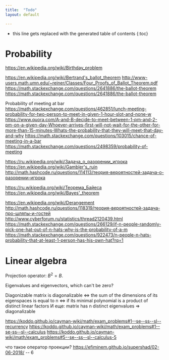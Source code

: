 ```yaml
---
title:  "Todo"
layout: default

---
```


* this line gets replaced with the generated table of contents
{:toc}

# Probability

<https://en.wikipedia.org/wiki/Birthday_problem>

<https://en.wikipedia.org/wiki/Bertrand's_ballot_theorem>
<http://www-users.math.umn.edu/~reiner/Classes/Four_Proofs_of_Ballot_Theorem.pdf>
<https://math.stackexchange.com/questions/2641886/the-ballot-theorem>
<https://math.stackexchange.com/questions/2641886/the-ballot-theorem>

Probability of meeting at bar
<https://math.stackexchange.com/questions/462851/lunch-meeting-probability-for-two-person-to-meet-in-given-1-hour-slot-and-none-w>
<https://www.quora.com/A-and-B-decide-to-meet-between-1-pm-and-2-pm-on-a-given-day-Whoever-arrives-first-will-not-wait-for-the-other-for-more-than-15-minutes-Whats-the-probability-that-they-will-meet-that-day-and-why>
<https://math.stackexchange.com/questions/103015/chance-of-meeting-in-a-bar>
<https://math.stackexchange.com/questions/2498359/probability-of-meeting>

<https://ru.wikipedia.org/wiki/Задача_о_разорении_игрока>
<https://en.wikipedia.org/wiki/Gambler's_ruin>
<http://math.hashcode.ru/questions/114113/теория-вероятностей-задача-о-разорении-игрока>

<https://ru.wikipedia.org/wiki/Теорема_Байеса>
<https://en.wikipedia.org/wiki/Bayes'_theorem>

<https://en.wikipedia.org/wiki/Derangement>
<http://math.hashcode.ru/questions/118319/теория-вероятностей-задача-про-шляпы-и-гостей>
<http://www.cyberforum.ru/statistics/thread2120439.html>
<https://math.stackexchange.com/questions/266129/if-n-people-randomly-pick-one-hat-out-of-n-hats-why-is-the-probability-of-a-m>
<https://math.stackexchange.com/questions/922473/n-people-n-hats-probability-that-at-least-1-person-has-his-own-hat?rq=1>

# Linear algebra

Projection operator: $B^2 = B$.

Eigenvalues and eigenvectors, which can't be zero?

Diagonizable 
matrix is diagonalizable <=> the sum of the dimensions of its eigenspaces is equal to n
     <=> if its minimal polynomial is a product of distinct linear factors
И еще:
   matrix has n distinct eigenvalues => diagonalizable 



https://koddo.github.io/cayman-wiki/math/exam_problems#1--se--ss--sl--recurrency
https://koddo.github.io/cayman-wiki/math/exam_problems#1--se-ss--sl--calculus
https://koddo.github.io/cayman-wiki/math/exam_problems#5--se--ss--sl--calculus-5

что такое оператор проекции?
https://efiminem.github.io/supershad/02-06-2018/ -- 6

